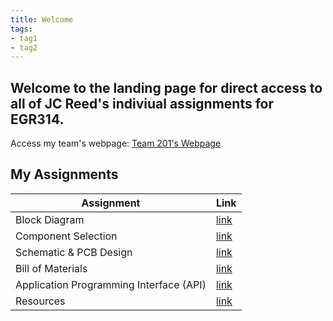 ```yaml
---
title: Welcome
tags:
- tag1
- tag2
---
```


## __Welcome to the landing page for direct access to all of JC Reed's indiviual assignments for EGR314.__

Access my team's webpage: [Team 201's Webpage](https://asu-egr314-2025-s-201.github.io/)

## __My Assignments__
Assignment | Link
-----|------------
Block Diagram   | [link](https://jcmreed.github.io/Block%20Diagram/)
Component Selection | [link](https://jcmreed.github.io/Component%20Selection/)
Schematic & PCB Design | [link](https://jcmreed.github.io/Schematic%20&%20PCB%20Design/)
Bill of Materials | [link](https://jcmreed.github.io/Bill%20of%20Materials/)
Application Programming Interface (API) | [link](https://jcmreed.github.io/Application%20Programming%20Interface%20(API))
Resources | [link](https://jcmreed.github.io/Resources/)